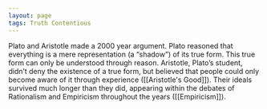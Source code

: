 ```yaml
---
layout: page
tags: Truth Contentious 
---
```


Plato and Aristotle made a 2000 year argument. Plato reasoned that everything is a mere representation (a “shadow”) of its true form. This true form can only be understood through reason. Aristotle, Plato’s student, didn’t deny the existence of a true form, but believed that people could only become aware of it through experience ([[Aristotle's Good]]). Their ideals survived much longer than they did, appearing within the debates of Rationalism and Empiricism throughout the years ([[Empiricism]]).